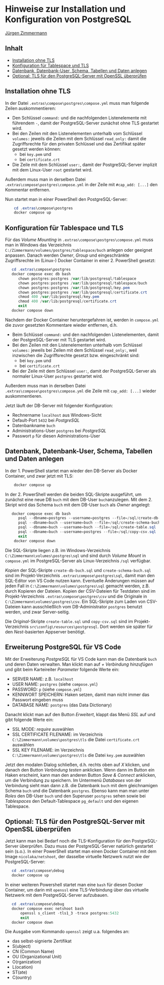 # Hinweise zur Installation und Konfiguration von PostgreSQL

<!--
  Copyright (C) 2023 - present Juergen Zimmermann, Hochschule Karlsruhe

  This program is free software: you can redistribute it and/or modify
  it under the terms of the GNU General Public License as published by
  the Free Software Foundation, either version 3 of the License, or
  (at your option) any later version.

  This program is distributed in the hope that it will be useful,
  but WITHOUT ANY WARRANTY; without even the implied warranty of
  MERCHANTABILITY or FITNESS FOR A PARTICULAR PURPOSE.  See the
  GNU General Public License for more details.<>

  You should have received a copy of the GNU General Public License
  along with this program. If not, see <http://www.gnu.org/licenses/>.
-->

[Jürgen Zimmermann](mailto:Juergen.Zimmermann@h-ka.de)

## Inhalt

- [Installation ohne TLS](#installation-ohne-tls)
- [Konfiguration für Tablespace und TLS](#konfiguration-für-tablespace-und-tls)
- [Datenbank, Datenbank-User, Schema, Tabellen und Daten anlegen](#datenbank-datenbank-user-schema-tabellen-und-daten-anlegen)
- [Optional: TLS für den PostgreSQL-Server mit OpenSSL überprüfen](#optional-tls-für-den-postgresql-server-mit-openssl-überprüfen)

## Installation ohne TLS

In der Datei `.extras\compose\postgres\compose.yml` muss man folgende Zeilen
auskommentieren:

- Den Schlüssel `command:` und die nachfolgenden Listenelemente mit führendem `-`,
  damit der PostgreSQL-Server zunächst ohne TLS gestartet wird.
- Bei den Zeilen mit den Listenelementen unterhalb vom Schlüssel `volumes:`
  jeweils die Zeilen mit dem Schlüssel `read_only:` damit die Zugriffsrechte für
  den privaten Schlüssel und das Zertifikat später gesetzt werden können:
  - bei `key.pem` und
  - bei `certificate.crt`
- Die Zeile mit dem Schlüssel `user:`, damit der PostgreSQL-Server implizit mit
  dem Linux-User `root` gestartet wird.

Außerdem muss man in derselben Datei `.extras\compose\postgres\compose.yml` in
der Zeile mit `#cap_add: [...]` den Kommentar entfernen.

Nun startet man in einer PowerShell den PostgreSQL-Server:

```powershell
    cd .extras\compose\postgres
    docker compose up
```

## Konfiguration für Tablespace und TLS

Für das _Volume Mounting_ in `.extras\compose\postgres\compose.yml` muss man in
Windows das Verzeichnis `C:/Zimmermann/volumes/postgres/tablespace/buch` anlegen
oder geeignet anpassen. Danach werden _Owner_, _Group_ und eingeschränkte
Zugriffsrechte im (Linux-) Docker Container in einer 2. PowerShell gesetzt:

```powershell
   cd .extras\compose\postgres
   docker compose exec db bash
      chown postgres:postgres /var/lib/postgresql/tablespace
      chown postgres:postgres /var/lib/postgresql/tablespace/buch
      chown postgres:postgres /var/lib/postgresql/key.pem
      chown postgres:postgres /var/lib/postgresql/certificate.crt
      chmod 400 /var/lib/postgresql/key.pem
      chmod 400 /var/lib/postgresql/certificate.crt
      exit
   docker compose down
```

Nachdem der Docker Container heruntergefahren ist, werden in `compose.yml` die
zuvor gesetzten Kommentare wieder entfernen, d.h.

- Beim Schlüssel `command:` und den nachfolgenden Listenelementen, damit der
  PostgreSQL-Server mit TLS gestartet wird.
- Bei den Zeilen mit den Listenelementen unterhalb vom Schlüssel `volumes:`
  jeweils bei Zeilen mit dem Schlüssel `read_only:`, weil inzwischen die
  Zugriffsrechte gesetzt bzw. eingeschränkt sind:
  - bei `key.pem` und
  - bei `certificate.crt`
- Bei der Zeile mit dem Schlüssel `user:`, damit der PostgreSQL-Server als
  normaler Linux-User `postgres` gestartet wird.

Außerdem muss man in derselben Datei `.extras\compose\postgres\compose.yml` die
Zeile mit `cap_add: [...]` wieder auskommentieren.

Jetzt läuft der DB-Server mit folgender Konfiguration:

- Rechnername `localhost` aus Windows-Sicht
- Default-Port `5432` bei _PostgreSQL_
- Datenbankname `buch`
- Administrations-User `postgres` bei _PostgreSQL_
- Passwort `p` für diesen Administrations-User

## Datenbank, Datenbank-User, Schema, Tabellen und Daten anlegen

In der 1. PowerShell startet man wieder den DB-Server als Docker Container, und
zwar jetzt mit TLS:

```powershell
    docker compose up
```

In der 2. PowerShell werden die beiden SQL-Skripte ausgeführt, um zunächst eine
neue DB `buch` mit dem DB-User `buch`anzulegen. Mit dem 2. Skript wird das
Schema `buch` mit dem DB-User `buch` als _Owner_ angelegt:

```powershell
   docker compose exec db bash
      psql --dbname=postgres --username=postgres --file=/sql/create-db-buch.sql
      psql --dbname=buch --username=buch --file=/sql/create-schema-buch.sql
      psql --dbname=buch --username=buch --file=/sql/create-table.sql
      psql --dbname=buch --username=postgres --file=/sql/copy-csv.sql
      exit
    docker compose down
```

Die SQL-Skripte liegen z.B. im Windows-Verzeichnis `C:\Zimmermann\volumes\postgres\sql`
und sind durch _Volume Mount_ in `compose.yml` im PostgreSQL-Server als
Linux-Verzeichnis `/sql` verfügbar.

_Kopien_ der SQL-Skripte `create-db-buch.sql` und `create-schema-buch.sql` sind
im Projekt-Verzeichnis `.extras\compose\postgres\sql`, damit man den SQL-Editor
von VS Code nutzen kann. Eventuelle Änderungen müssen auf jeden Fall in
`C:\Zimmermann\volumes\postgres\sql` gemacht werden, z.B. durch Kopieren der Dateien.
Kopien der CSV-Dateien für Testdaten sind im Projekt-Verzeichnis `.extras\compose\postgres\csv`
und die Originale in `C:\Zimmermann\volumes\postgres\csv`. Ein SQL-Skripte zum
Laden von CSV-Dateien kann ausschließlich vom DB-Administrator `postgres` benutzt
werden, und zwar Server-seitig.

Die _Original_-Skripte `create-table.sql` und `copy-csv.sql` sind im Projekt-Verzeichnis
`src\config\resources\postgresql`. Dort werden sie später für den _Nest_-basierten
Appserver benötigt.

## Erweiterung PostgreSQL für VS Code

Mit der Erweiterung _PostgreSQL_ für VS Code kann man die Datenbank `buch` und
deren Daten verwalten. Man klickt man auf _+ Verbindung hinzufügen_
und gibt beim Karteireiter _Parameter_ folgende Werte ein:

- SERVER NAME: z.B. `localhost`
- USER NAME: `postgres` (siehe `compose.yml`)
- PASSWORD: `p` (siehe `compose.yml`)
- KENNWORT SPEICHERN: Haken setzen, damit man nicht immer das Passwort eingeben muss
- DATABASE NAME: `postgres` (das Data Dictionary)

Danacht klickt man auf den Button _Erweitert_, klappt das Menü _SSL_ auf und
gibt folgende Werte ein:

- SSL MODE: _require_ auswählen
- SSL CERTIFICATE FILENAME: im Verzeichnis `C:\Zimmermann\volumes\postgres\tls`
  die Datei `certificate.crt` auswählen
- SSL KEY FILENAME: im Verzeichnis `C:\Zimmermann\volumes\postgres\tls`
  die Datei `key.pem` auswählen

Jetzt den modalen Dialog schließen, d.h. rechts oben auf _X_ klicken, und danach
den Button _Verbindung testen_ anklicken. Wenn dann im Button ein Haken erscheint,
kann man den anderen Button _Save & Connect_ anklicken, um die Verbindung zu speichern.
Im Untermenü _Databases_ von der Verbindung sieht man dann z.B. die Datenbank `buch`
mit dem gleichnamigen Schema `buch` und die Datenbank `postgres`.
Ebenso kann man man unter _Roles_ den DB-User `buch` und den Superuser `postgres`
sehen sowie bei _Tablespaces_ den Default-Tablespace `pg_default` und den
eigenen Tablespace.

## Optional: TLS für den PostgreSQL-Server mit OpenSSL überprüfen

Jetzt kann man bei Bedarf noch die TLS-Konfiguration für den PostgreSQL-Server
überprüfen. Dazu muss der PostgreSQL-Server natürlich gestartet sein (s.o.).
In einer PowerShell startet man einen Docker Container mit dem Image
`nicolaka/netshoot`, der dasselbe virtuelle Netzwerk nutzt wie der PostgreSQL-Server:

```powershell
   cd .extras\compose\debug
   docker compose up
```

In einer weiteren Powershell startet man eine `bash` für diesen Docker Container,
um darin mit `openssl` eine TLS-Verbindung über das virtuelle Netzwerk mit dem
PostgreSQL-Server aufzubauen.

```powershell
   cd .extras\compose\debug
   docker compose exec netshoot bash
       openssl s_client -tls1_3 -trace postgres:5432
       exit
   docker compose down
```

Die Ausgabe vom Kommando `openssl` zeigt u.a. folgendes an:

- das selbst-signierte Zertifikat
- S(ubject)
- CN (Common Name)
- OU (Organizational Unit)
- O(rganization)
- L(ocation)
- ST(ate)
- C(ountry)
